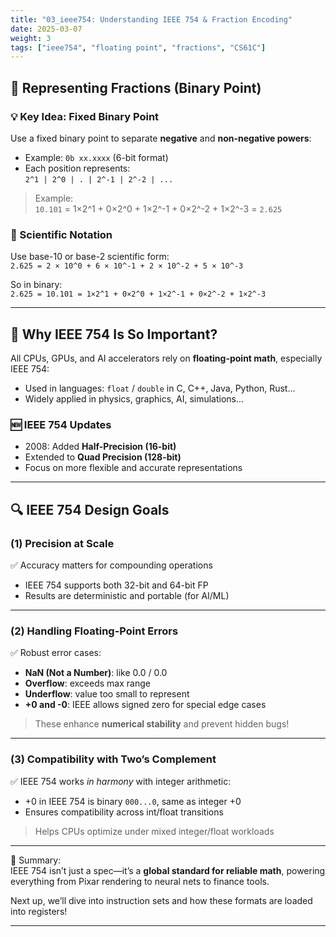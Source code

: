 ```yaml
---
title: "03_ieee754: Understanding IEEE 754 & Fraction Encoding"
date: 2025-03-07
weight: 3
tags: ["ieee754", "floating point", "fractions", "CS61C"]
---
```


## 🧮 Representing Fractions (Binary Point)

### 💡 Key Idea: Fixed Binary Point

Use a fixed binary point to separate **negative** and **non-negative powers**:

- Example: `0b xx.xxxx` (6-bit format)  
- Each position represents:  
  `2^1 | 2^0 | . | 2^-1 | 2^-2 | ...`

> Example:  
> `10.101` = 1×2^1 + 0×2^0 + 1×2^-1 + 0×2^-2 + 1×2^-3 = `2.625`

### 📌 Scientific Notation

Use base-10 or base-2 scientific form:  
`2.625 = 2 × 10^0 + 6 × 10^-1 + 2 × 10^-2 + 5 × 10^-3`

So in binary:  
`2.625 = 10.101 = 1×2^1 + 0×2^0 + 1×2^-1 + 0×2^-2 + 1×2^-3`

---

## 🧠 Why IEEE 754 Is So Important?

All CPUs, GPUs, and AI accelerators rely on **floating-point math**, especially IEEE 754:

- Used in languages: `float` / `double` in C, C++, Java, Python, Rust...  
- Widely applied in physics, graphics, AI, simulations...

### 🆕 IEEE 754 Updates

- 2008: Added **Half-Precision (16-bit)**  
- Extended to **Quad Precision (128-bit)**  
- Focus on more flexible and accurate representations

---

## 🔍 IEEE 754 Design Goals

### (1) Precision at Scale

✅ Accuracy matters for compounding operations

- IEEE 754 supports both 32-bit and 64-bit FP  
- Results are deterministic and portable (for AI/ML)

---

### (2) Handling Floating-Point Errors

✅ Robust error cases:

- **NaN (Not a Number)**: like 0.0 / 0.0  
- **Overflow**: exceeds max range  
- **Underflow**: value too small to represent  
- **+0 and -0**: IEEE allows signed zero for special edge cases

> These enhance **numerical stability** and prevent hidden bugs!

---

### (3) Compatibility with Two’s Complement

✅ IEEE 754 works *in harmony* with integer arithmetic:

- +0 in IEEE 754 is binary `000...0`, same as integer +0  
- Ensures compatibility across int/float transitions

> Helps CPUs optimize under mixed integer/float workloads

---

🧠 Summary:  
IEEE 754 isn’t just a spec—it’s a **global standard for reliable math**, powering everything from Pixar rendering to neural nets to finance tools.

Next up, we’ll dive into instruction sets and how these formats are loaded into registers!

---

